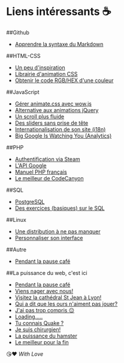 # Liens intéressants :coffee:

##Github
* [Apprendre la syntaxe du Markdown](https://guides.github.com/features/mastering-markdown/)

##HTML-CSS
* [Un peu d'inspiration](http://tympanus.net/codrops/)
* [Librairie d'animation CSS](http://daneden.github.io/animate.css/)
* [Obtenir le code RGB/HEX d'une couleur](http://www.color-hex.com/)

##JavaScript
* [Gérer animate.css avec wow.js](http://mynameismatthieu.com/WOW/)
* [Alternative aux animations jQuery](http://julian.com/research/velocity/)
* [Un scroll plus fluide](https://github.com/cferdinandi/smooth-scroll)
* [Des sliders sans prise de tête](http://unslider.com/)
* [Internationalisation de son site (i18n)](https://github.com/recurser/jquery-i18n)
* [Big Google Is Watching You (Analytics)](https://developers.google.com/analytics/)

##PHP
* [Authentification via Steam](https://github.com/SmItH197/SteamAuthentication)
* [L'API Google](https://github.com/google/google-api-php-client)
* [Manuel PHP français](http://php.net/manual/fr/)
* [Le meilleur de CodeCanyon](http://code.tutsplus.com/articles/20-useful-php-scripts-available-on-codecanyon--cms-25584)

##SQL
* [PostgreSQL](http://www.postgresql.org/)
* [Des exercices (basiques) sur le SQL](http://webtic.free.fr/sql/exint/q1.htm)

##Linux
* [Une distribution à ne pas manquer](http://papyros.io/)
* [Personnaliser son interface ](https://oduso.com/)

##Autre
* [Pendant la pause café](http://www.theuselessweb.com/)

##La puissance du web, c'est ici
* [Pendant la pause café](http://www.theuselessweb.com/)
* [Viens nager avec nous!](http://labs.gooengine.com/pearl-boy/indexBelow.html)
* [Visitez la cathédral St Jean à Lyon!](http://patapom.com/topics/WebGL/cathedral/index.html)
* [Qui a dit que les ours n'aiment pas jouer?](https://www.cubeslam.com/kqfslq)
* [J'ai pas trop compris :expressionless:](http://mission.rosapark.fr/)
* [Loading.....](http://www.theywilleatyou.com/)
* [Tu connais Quake ?](https://kripken.github.io/BananaBread/cube2/index.html)
* [Je suis chirurgien!](https://sv-ginger.appspot.com/)
* [La puissance du hamster](http://sayviget.com/)
* [Le meilleur pour la fin](http://hellorun.helloenjoy.com/)

:kissing_heart::heart:
_With Love_
